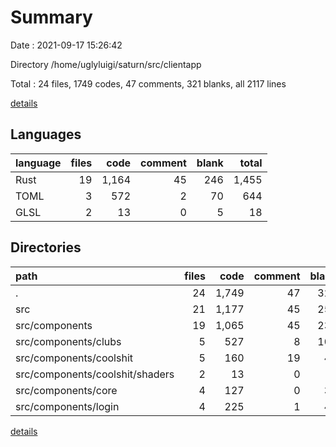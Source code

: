 # Summary

Date : 2021-09-17 15:26:42

Directory /home/uglyluigi/saturn/src/clientapp

Total : 24 files,  1749 codes, 47 comments, 321 blanks, all 2117 lines

[details](details.md)

## Languages
| language | files | code | comment | blank | total |
| :--- | ---: | ---: | ---: | ---: | ---: |
| Rust | 19 | 1,164 | 45 | 246 | 1,455 |
| TOML | 3 | 572 | 2 | 70 | 644 |
| GLSL | 2 | 13 | 0 | 5 | 18 |

## Directories
| path | files | code | comment | blank | total |
| :--- | ---: | ---: | ---: | ---: | ---: |
| . | 24 | 1,749 | 47 | 321 | 2,117 |
| src | 21 | 1,177 | 45 | 251 | 1,473 |
| src/components | 19 | 1,065 | 45 | 230 | 1,340 |
| src/components/clubs | 5 | 527 | 8 | 103 | 638 |
| src/components/coolshit | 5 | 160 | 19 | 47 | 226 |
| src/components/coolshit/shaders | 2 | 13 | 0 | 5 | 18 |
| src/components/core | 4 | 127 | 0 | 30 | 157 |
| src/components/login | 4 | 225 | 1 | 45 | 271 |

[details](details.md)